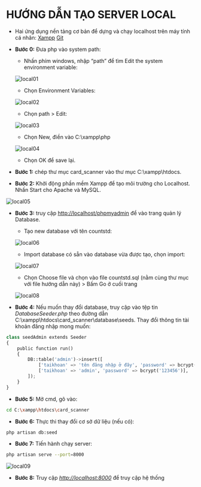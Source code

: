 # HƯỚNG DẪN TẠO SERVER LOCAL

- Hai ứng dụng nền tảng cơ bản để dựng và chạy localhost trên máy tính cá nhân:
[Xampp](https://www.apachefriends.org/index.html)
[Git](https://git-scm.com/)

- **Bước 0:** Đưa php vào system path:

  - Nhấn phím windows, nhập “path” để tìm Edit the system environment variable:

  ![local01](pictures/local01.png)

  - Chọn Environment Variables:

  ![local02](pictures/local02.png)

  - Chọn path > Edit:

  ![local03](pictures/local03.png)

  - Chọn New, điền vào C:\xampp\php

  ![local04](pictures/local04.png)

  - Chọn OK để save lại.

- **Bước 1:** chép thư mục card_scanner vào thư mục C:\xampp\htdocs. 
- **Bước 2:** Khởi động phần mềm Xampp để tạo môi trường cho Localhost. Nhấn Start cho Apache và MySQL.

![local05](pictures/local05.png)

- **Bước 3:** truy cập <http://localhost/phpmyadmin> để vào trang quản lý Database.
  - Tạo new database với tên countstd:

  ![local06](pictures/local06.png)

  - Import database có sẵn vào database vừa được tạo, chọn import:

  ![local07](pictures/local07.png)

  - Chọn Choose file và chọn vào file countstd.sql (nằm cùng thư mục với file hướng dẫn này) > Bấm Go ở cuối trang

  ![local08](pictures/local08.png)

- **Bước 4:** Nếu muốn thay đổi database, truy cập vào tệp tin _DatabaseSeeder.php_ theo đường dẫn C:\xampp\htdocs\card_scanner\database\seeds. Thay đổi thông tin tài khoản đăng nhập mong muốn:

```python
class seedAdmin extends Seeder
{
    public function run()
    {
        DB::table('admin')->insert([
            ['taikhoan' => 'tên đăng nhập ở đây', 'password' => bcrypt('Mật khẩu ở đây')],
            ['taikhoan' => 'admin', 'password' => bcrypt('123456')],
        ]);
    }
}
```

- **Bước 5:** Mở cmd, gõ vào:

```bash
cd C:\xampp\htdocs\card_scanner
```

- **Bước 6:** Thực thi thay đổi cơ sở dữ liệu (nếu có):

```bash
php artisan db:seed
```

- **Bước 7:** Tiến hành chạy server:

```bash
php artisan serve --port=8000
```

![local09](pictures/local09.png)

- **Bước 8:** Truy cập _<http://localhost:8000>_ để truy cập hệ thống
